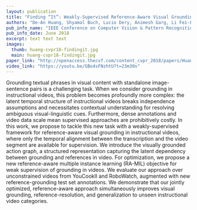 ```yaml
---
layout: publication
title: "Finding “It”: Weakly-Supervised Reference-Aware Visual Grounding in Instructional Video"
authors: "De-An Huang, Shyamal Buch, Lucio Dery, Animesh Garg, Li Fei-Fei, Juan Carlos Niebles"
pub_info_name: "IEEE Conference on Computer Vision & Pattern Recognition (CVPR)"
pub_info_date: June 2018
excerpt: text text text
images:
  thumb: huang-cvpr18-findingit.jpg
  main: huang-cvpr18-findingit.jpg
paper_link: "http://openaccess.thecvf.com/content_cvpr_2018/papers/Huang_Finding_It_Weakly-Supervised_CVPR_2018_paper.pdf"
video_link: "https://youtu.be/GBo4sFNzhtU?t=23m30s"
---
```

Grounding textual phrases in visual content with standalone image-sentence pairs is a challenging task. When we consider grounding in instructional videos, this problem becomes profoundly more complex: the latent temporal structure of instructional videos breaks independence assumptions and necessitates contextual understanding for resolving ambiguous visual-linguistic cues. Furthermore, dense annotations and video data scale mean supervised approaches are prohibitively costly. In this work, we propose to tackle this new task with a weakly-supervised framework for reference-aware visual grounding in instructional videos, where only the temporal alignment between the transcription and the video segment are available for supervision. We introduce the visually grounded action graph, a structured representation capturing the latent dependency between grounding and references in video. For optimization, we propose a new reference-aware multiple instance learning (RA-MIL) objective for weak supervision of grounding in videos. We evaluate our approach over unconstrained videos from YouCookII and RoboWatch, augmented with new reference-grounding test set annotations. We demonstrate that our jointly optimized, reference-aware approach simultaneously improves visual grounding, reference-resolution, and generalization to unseen instructional video categories. 
